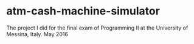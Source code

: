 # atm-cash-machine-simulator
The project I did for the final exam of Programming II at the University of Messina, Italy. May 2016
